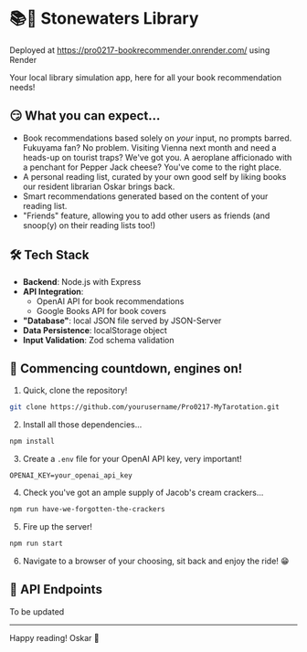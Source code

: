 # 📚🐶 Stonewaters Library

Deployed at https://pro0217-bookrecommender.onrender.com/ using Render

Your local library simulation app, here for all your book recommendation needs!

## 😏 What you can expect...

- Book recommendations based solely on *your* input, no prompts barred. Fukuyama fan? No problem. Visiting Vienna next month and need a heads-up on tourist traps? We've got you. A aeroplane afficionado with a penchant for Pepper Jack cheese? You've come to the right place.
- A personal reading list, curated by your own good self by liking books our resident librarian Oskar brings back.
- Smart recommendations generated based on the content of your reading list.
- "Friends" feature, allowing you to add other users as friends (and snoop(y) on their reading lists too!)

## 🛠️ Tech Stack

- **Backend**: Node.js with Express
- **API Integration**:
  - OpenAI API for book recommendations
  - Google Books API for book covers
- **"Database"**: local JSON file served by JSON-Server
- **Data Persistence**: localStorage object
- **Input Validation**: Zod schema validation

## 🚀 Commencing countdown, engines on!

1. Quick, clone the repository!
```bash
git clone https://github.com/yourusername/Pro0217-MyTarotation.git
```

2. Install all those dependencies...
```bash
npm install
```

3. Create a `.env` file for your OpenAI API key, very important!
```env
OPENAI_KEY=your_openai_api_key
```

4. Check you've got an ample supply of Jacob's cream crackers...
```bash
npm run have-we-forgotten-the-crackers
```

5. Fire up the server!
```bash
npm run start
```

6. Navigate to a browser of your choosing, sit back and enjoy the ride! 😁

## 🎯 API Endpoints

To be updated

---
Happy reading! Oskar 🐾
